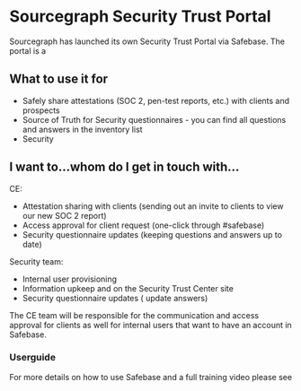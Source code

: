 # Sourcegraph Security Trust Portal 



Sourcegraph has launched its own Security Trust Portal via Safebase. The portal is a 


## What to use it for 



* Safely share attestations (SOC 2, pen-test reports, etc.) with clients and prospects 
* Source of Truth for Security questionnaires - you can find all questions and answers in the inventory list 
* Security 


## I want to…whom do I get in touch with…

CE: 



* Attestation sharing with clients (sending out an invite to clients to view our new SOC 2 report) 
* Access approval for client request (one-click through #safebase) 
* Security questionnaire updates (keeping questions and answers up to date) 

Security team: 



* Internal user provisioning 
* Information upkeep and on the Security Trust Center site 
* Security questionnaire updates ( update answers)

The CE team will be responsible for the communication and access approval for clients as well for internal users that want to have an account in Safebase. 


### Userguide

For more details on how to use Safebase and a full training video please see 
